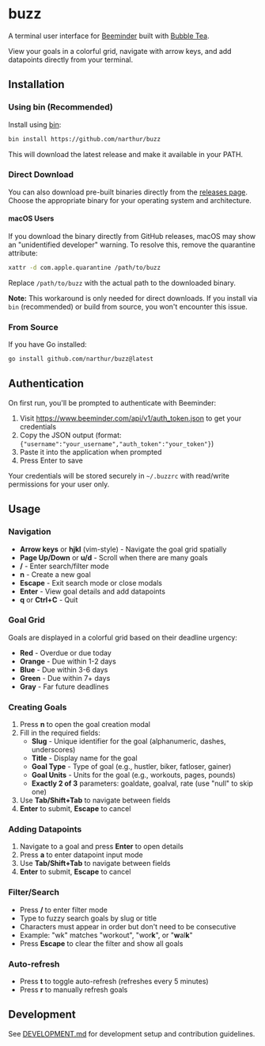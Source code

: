 # buzz

A terminal user interface for [Beeminder](https://beeminder.com) built with [Bubble Tea](https://github.com/charmbracelet/bubbletea).

View your goals in a colorful grid, navigate with arrow keys, and add datapoints directly from your terminal.

## Installation

### Using bin (Recommended)

Install using [bin](https://github.com/marcosnils/bin):

```bash
bin install https://github.com/narthur/buzz
```

This will download the latest release and make it available in your PATH.

### Direct Download

You can also download pre-built binaries directly from the [releases page](https://github.com/narthur/buzz/releases). Choose the appropriate binary for your operating system and architecture.

#### macOS Users

If you download the binary directly from GitHub releases, macOS may show an "unidentified developer" warning. To resolve this, remove the quarantine attribute:

```bash
xattr -d com.apple.quarantine /path/to/buzz
```

Replace `/path/to/buzz` with the actual path to the downloaded binary.

**Note:** This workaround is only needed for direct downloads. If you install via `bin` (recommended) or build from source, you won't encounter this issue.

### From Source

If you have Go installed:

```bash
go install github.com/narthur/buzz@latest
```

## Authentication

On first run, you'll be prompted to authenticate with Beeminder:

1. Visit https://www.beeminder.com/api/v1/auth_token.json to get your credentials
2. Copy the JSON output (format: `{"username":"your_username","auth_token":"your_token"}`)
3. Paste it into the application when prompted
4. Press Enter to save

Your credentials will be stored securely in `~/.buzzrc` with read/write permissions for your user only.

## Usage

### Navigation
- **Arrow keys** or **hjkl** (vim-style) - Navigate the goal grid spatially
- **Page Up/Down** or **u/d** - Scroll when there are many goals
- **/** - Enter search/filter mode
- **n** - Create a new goal
- **Escape** - Exit search mode or close modals
- **Enter** - View goal details and add datapoints
- **q** or **Ctrl+C** - Quit

### Goal Grid
Goals are displayed in a colorful grid based on their deadline urgency:
- **Red** - Overdue or due today
- **Orange** - Due within 1-2 days  
- **Blue** - Due within 3-6 days
- **Green** - Due within 7+ days
- **Gray** - Far future deadlines

### Creating Goals
1. Press **n** to open the goal creation modal
2. Fill in the required fields:
   - **Slug** - Unique identifier for the goal (alphanumeric, dashes, underscores)
   - **Title** - Display name for the goal
   - **Goal Type** - Type of goal (e.g., hustler, biker, fatloser, gainer)
   - **Goal Units** - Units for the goal (e.g., workouts, pages, pounds)
   - **Exactly 2 of 3** parameters: goaldate, goalval, rate (use "null" to skip one)
3. Use **Tab/Shift+Tab** to navigate between fields
4. **Enter** to submit, **Escape** to cancel

### Adding Datapoints
1. Navigate to a goal and press **Enter** to open details
2. Press **a** to enter datapoint input mode
3. Use **Tab/Shift+Tab** to navigate between fields
4. **Enter** to submit, **Escape** to cancel

### Filter/Search
- Press **/** to enter filter mode
- Type to fuzzy search goals by slug or title
- Characters must appear in order but don't need to be consecutive
- Example: "wk" matches "workout", "wor**k**", or "**w**al**k**"
- Press **Escape** to clear the filter and show all goals

### Auto-refresh
- Press **t** to toggle auto-refresh (refreshes every 5 minutes)
- Press **r** to manually refresh goals

## Development

See [DEVELOPMENT.md](DEVELOPMENT.md) for development setup and contribution guidelines.
